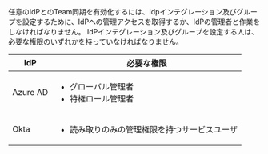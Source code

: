 任意のIdPとのTeam同期を有効化するには、Idpインテグレーション及びグループを設定するために、IdPへの管理アクセスを取得するか、IdPの管理者と作業をしなければなりません。 IdPインテグレーション及びグループを設定する人は、必要な権限のいずれかを持っていなければなりません。

  | IdP      | 必要な権限                     |
  | -------- | ------------------------- |
  | Azure AD | <ul><li>グローバル管理者</li><li>特権ロール管理者</li></ul> |
  | Okta     | <ul><li>読み取りのみの管理権限を持つサービスユーザ</li></ul> |
